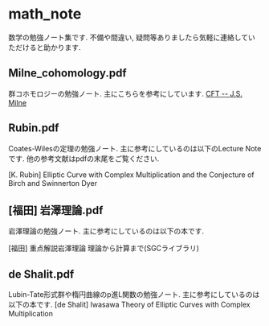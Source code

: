 # math_note
数学の勉強ノート集です. 不備や間違い, 疑問等ありましたら気軽に連絡していただけると助かります.

## Milne_cohomology.pdf

群コホモロジーの勉強ノート. 主にこちらを参考にしています.
[CFT -- J.S. Milne](https://www.jmilne.org/math/CourseNotes/cft.html)

## Rubin.pdf

Coates-Wilesの定理の勉強ノート. 主に参考にしているのは以下のLecture Noteです. 他の参考文献はpdfの末尾をご覧ください.

[K. Rubin] Elliptic Curve with Complex Multiplication and the Conjecture of Birch and Swinnerton Dyer

## [福田] 岩澤理論.pdf

岩澤理論の勉強ノート. 主に参考にしているのは以下の本です.

[福田] 重点解説岩澤理論 理論から計算まで(SGCライブラリ)
## de Shalit.pdf

Lubin-Tate形式群や楕円曲線のp進L関数の勉強ノート. 主に参考にしているのは以下の本です.
[de Shalit] Iwasawa Theory of Elliptic Curves with Complex Multiplication
